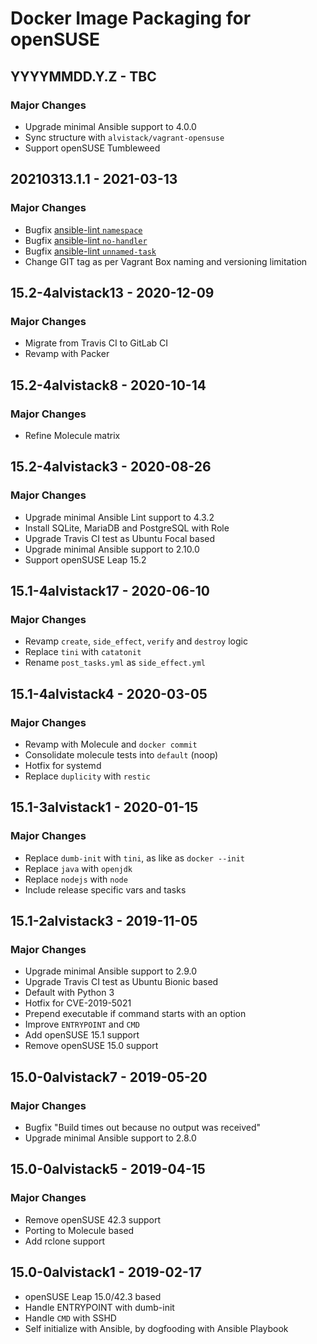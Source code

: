 # Docker Image Packaging for openSUSE

## YYYYMMDD.Y.Z - TBC

### Major Changes

  - Upgrade minimal Ansible support to 4.0.0
  - Sync structure with `alvistack/vagrant-opensuse`
  - Support openSUSE Tumbleweed

## 20210313.1.1 - 2021-03-13

### Major Changes

  - Bugfix [ansible-lint `namespace`](https://github.com/ansible-community/ansible-lint/pull/1451)
  - Bugfix [ansible-lint `no-handler`](https://github.com/ansible-community/ansible-lint/pull/1402)
  - Bugfix [ansible-lint `unnamed-task`](https://github.com/ansible-community/ansible-lint/pull/1413)
  - Change GIT tag as per Vagrant Box naming and versioning limitation

## 15.2-4alvistack13 - 2020-12-09

### Major Changes

  - Migrate from Travis CI to GitLab CI
  - Revamp with Packer

## 15.2-4alvistack8 - 2020-10-14

### Major Changes

  - Refine Molecule matrix

## 15.2-4alvistack3 - 2020-08-26

### Major Changes

  - Upgrade minimal Ansible Lint support to 4.3.2
  - Install SQLite, MariaDB and PostgreSQL with Role
  - Upgrade Travis CI test as Ubuntu Focal based
  - Upgrade minimal Ansible support to 2.10.0
  - Support openSUSE Leap 15.2

## 15.1-4alvistack17 - 2020-06-10

### Major Changes

  - Revamp `create`, `side_effect`, `verify` and `destroy` logic
  - Replace `tini` with `catatonit`
  - Rename `post_tasks.yml` as `side_effect.yml`

## 15.1-4alvistack4 - 2020-03-05

### Major Changes

  - Revamp with Molecule and `docker commit`
  - Consolidate molecule tests into `default` (noop)
  - Hotfix for systemd
  - Replace `duplicity` with `restic`

## 15.1-3alvistack1 - 2020-01-15

### Major Changes

  - Replace `dumb-init` with `tini`, as like as `docker --init`
  - Replace `java` with `openjdk`
  - Replace `nodejs` with `node`
  - Include release specific vars and tasks

## 15.1-2alvistack3 - 2019-11-05

### Major Changes

  - Upgrade minimal Ansible support to 2.9.0
  - Upgrade Travis CI test as Ubuntu Bionic based
  - Default with Python 3
  - Hotfix for CVE-2019-5021
  - Prepend executable if command starts with an option
  - Improve `ENTRYPOINT` and `CMD`
  - Add openSUSE 15.1 support
  - Remove openSUSE 15.0 support

## 15.0-0alvistack7 - 2019-05-20

### Major Changes

  - Bugfix "Build times out because no output was received"
  - Upgrade minimal Ansible support to 2.8.0

## 15.0-0alvistack5 - 2019-04-15

### Major Changes

  - Remove openSUSE 42.3 support
  - Porting to Molecule based
  - Add rclone support

## 15.0-0alvistack1 - 2019-02-17

  - openSUSE Leap 15.0/42.3 based
  - Handle ENTRYPOINT with dumb-init
  - Handle `CMD` with SSHD
  - Self initialize with Ansible, by dogfooding with Ansible Playbook
